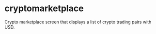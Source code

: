 # cryptomarketplace
Crypto marketplace screen that displays a list of crypto trading pairs with USD.
